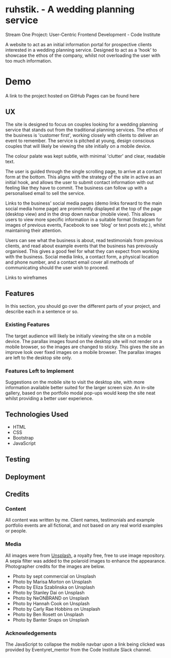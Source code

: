 # ruhstik. - A wedding planning service
Stream One Project: User-Centric Frontend Development - Code Institute

A website to act as an initial information portal for prospective clients interested in a wedding planning service. Designed to act as a 'hook' to showcase the ethos of the company, whilst not overloading the user with too much information.

# Demo
A link to the project hosted on GitHub Pages can be found here

## UX
The site is designed to focus on couples looking for a wedding planning service that stands out from the traditional planning services. The ethos of the business is 'customer first', working closely with clients to deliver an event to remember. The service is pitched at young, design conscious couples that will likely be viewing the site initially on a mobile device.

The colour palate was kept subtle, with minimal 'clutter' and clear, readable text.

The user is guided through the single scrolling page, to arrive at a contact form at the bottom. This aligns with the strategy of the site in active as an initial hook, and allows the user to submit contact information with out feeling like they have to commit. The business can follow up with a personalised email to sell the service.

Links to the business' social media pages (demo links forward to the main social media home page) are prominently displayed at the top of the page (desktop view) and in the drop down navbar (mobile view). This allows users to view more specific information in a suitable format (Instagram for images of previous events, Facebook to see 'blog' or text posts etc.), whilst maintaining their attention.

Users can see what the business is about, read testimonials from previous clients, and read about example events that the business has previously organised. This gives a good feel for what they can expect from working with the business. Social media links, a contact form, a physical location and phone number, and a contact email cover all methods of communicating should the user wish to proceed.

Links to wireframes

## Features
In this section, you should go over the different parts of your project, and describe each in a sentence or so.

### Existing Features
The target audience will likely be initially viewing the site on a mobile device. The parallax images found on the desktop site will not render on a mobile browser, so the images are changed to sticky. This gives the site an improve look over fixed images on a mobile browser. The parallax images are left to the desktop site only.

### Features Left to Implement
Suggestions on the mobile site to visit the desktop site, with more information available better suited for the larger screen size. An in-site gallery, based on the portfolio modal pop-ups would keep the site neat whilst providing a better user experience.

## Technologies Used
* HTML
* CSS
* Bootstrap
* JavaScript


## Testing


## Deployment


## Credits

### Content
All content was written by me. Client names, testimonials and example portfolio events are all fictional, and not based on any real world examples or people.

### Media
All images were from [Unsplash](http://unsplash.com), a royalty free, free to use image repository. A sepia filter was added to the polaroid images to enhance the appearance. Photographer credits for the images are below.

* Photo by sept commercial on Unsplash
* Photo by Marisa Morton on Unsplash
* Photo by Eliza Szablinska on Unsplash
* Photo by Stanley Dai on Unsplash
* Photo by NeONBRAND on Unsplash
* Photo by Hannah Cook on Unsplash
* Photo by Carly Rae Hobbins on Unsplash
* Photo by Ben Rosett on Unsplash
* Photo by Banter Snaps on Unsplash

### Acknowledgements
The JavaScript to collapse the mobile navbar upon a link being clicked was provided by Eventyret_mentor from the Code Institute Slack channel.
